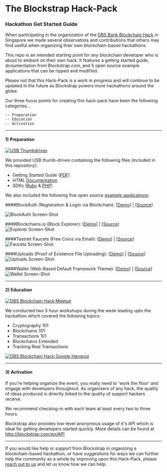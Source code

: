 # The Blockstrap Hack-Pack

### Hackathon Get Started Guide

When participating in the organization of the [DBS Bank Blockchain Hack](http://blockstrap.com/en/blog/dbs-blockchain-hack-de-brief/) in Singapore we made several observatons and contributions that others may find useful when organizing their own blockchain-based hackathons. 

This repo is an intended starting point for any blockchain developer who is about to embark on their own hack. It features a getting started guide, dcoumentation from Blockstrap.com, and 5 open source example applications that can be ripped and modified.

Please not that this Hack-Pack is a work in progress and will continue to be updated in the future as Blockstrap powers more hackathons around the globe.

Our three focus points for creating this hack-pack have been the following categories...

```
-- Preparation
-- Education
-- Activation
```

-----

#### 1) Preparation

[![USB Thumbdrives](https://pbs.twimg.com/media/CES3kQ7WEAAAo66.jpg)](https://twitter.com/blockstrap/status/595802885037916160)

We provided USB thumb-drives containing the following files (included in this repository):

* Getting Started Guide ([PDF](https://github.com/blockstrap/hack-pack/raw/master/GETTING_STARTED.pdf))
* HTML [Documentation](http://docs.blockstrap.com)
* SDKs ([Ruby](http://github.com/blockstrap/blockstrap-ruby) & [PHP](http://github.com/blockstrap/blockstrap-php))

We also included the following five open source [example applications](https://github.com/blockstrap/hack-pack/tree/master/applications):

####BlockAuth (Registration & Login via Blockchain): [[Demo](http://www.blockauth.me/)] | [[Source](https://github.com/Neuroware-IO/blockauth)]

![BlockAuth Screen-Shot](http://blockcontent.s3.amazonaws.com/content/uploads/sites/3/2015/05/04230131/blockauth.png)

####Blockchains.io (Block Explorer): [[Demo](http://www.blockchains.io/)] | [[Source](https://github.com/blockstrap/blockchains.io)]
![Explorer Screen-Shot](http://blockcontent.s3.amazonaws.com/content/uploads/sites/3/2015/05/04155537/blockchainsio.png)

####Testnet Faucets (Free Coins via Email): [[Demo](http://www.faucets.blockstrap.com/)] | [[Source](https://github.com/blockstrap/faucets)]
![Faucets Screen-Shot](http://blockcontent.s3.amazonaws.com/content/uploads/sites/3/2015/05/04161244/faucets1.png)

####Uploads (Proof of Existence File Uploading): [[Demo](http://www.uploads.blockstrap.com/)] | [[Source](https://github.com/blockstrap/uploads)]
![Uploads Screen-Shot](http://blockcontent.s3.amazonaws.com/content/uploads/sites/3/2015/05/05115555/docsigner.png)

####Wallet (Web-Based Default Framework Theme): [[Demo](http://demo.blockstrap.com/framework/v0.5/)] | [[Source](https://github.com/blockstrap/framework)]
![Wallet Screen-Shot](http://blockcontent.s3.amazonaws.com/content/uploads/sites/3/2015/05/04234910/walletframework.png)

-----

#### 2) Education

[![DBS Blockchain Hack Meetup](http://img.youtube.com/vi/-96KUDogSgw/0.jpg)](http://www.youtube.com/watch?v=-96KUDogSgw)

We conducted two 5 hour workshops during the week leading upto the hackathon which covered the following topics:

* Cryptography 101
* Blockchains 101
* Transactions 101
* Blockchains Extended
* Tracking Real Transactions

[![DBS Blockchain Hack Google Hangout](http://img.youtube.com/vi/i1sNI4f1vBg/0.jpg)](http://www.youtube.com/watch?v=i1sNI4f1vBg)

-----

#### 3) Activation

If you're helping organize the event, you really need to 'work the floor' and engage with developers throughout. As organizers of any hack, the quality of ideas produced is directly linked to the quality of support hackers receive. 

We recommend checking-in with each team at least every two to three hours.

Blockstrap also provides low-level anonymous usage of it's API which is ideal for getting developers started quickly. More details can be found at http://blockstrap.com/en/API

-----

If you would like help or support from Blockstrap in organizing a blockchain-based hackathon, or have suggestions for ways we can further help the community as a whole by improving upon this Hack-Pack, please [reach out to us](mailto:hello@blockstrap.com) and let us know how we can help.
